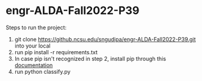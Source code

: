 # engr-ALDA-Fall2022-P39

Steps to run the project:

  1. git clone https://github.ncsu.edu/sngudipa/engr-ALDA-Fall2022-P39.git into your local
  2. run pip install -r requirements.txt
  3. In case pip isn't recognized in step 2, install pip through this [documentation](https://pip.pypa.io/en/stable/installation/)
  4. run python classify.py
